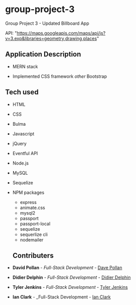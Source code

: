 # group-project-3
Group Project 3 - Updated Billboard App

API: "https://maps.googleapis.com/maps/api/js?v=3.exp&libraries=geometry,drawing,places"


## Application Description

*  MERN stack

*  Implemented CSS framework _other_ Bootstrap

## Tech used

- HTML
- CSS
- Bulma
- Javascript
- jQuery
- Eventful API
- Node.js
- MySQL
- Sequelize
- NPM packages
  - express
  - animate.css
  - mysql2
  - passport
  - passport-local
  - sequelize
  - sequerlize cli
  - nodemailer
  
  ## Contributers

- **David Pollan** - _Full-Stack Development_ - [Dave Pollan](https://github.com/dp95000 "David Pollan")
- **Didier Delphin** - _Full-Stack Development_ - [Didier Delphin](https://github.com/Didier-D-crypto "Didier Delphin")
- **Tyler Jenkins** - _Full-Stack Development_ - [Tyler Jenkins](https://github.com/tdj03001 "Tyler Jenkins")
- **Ian Clark** - _Full-Stack Development - [Ian Clark](https://github.com/ianclark226 "Ian Clark")

  
